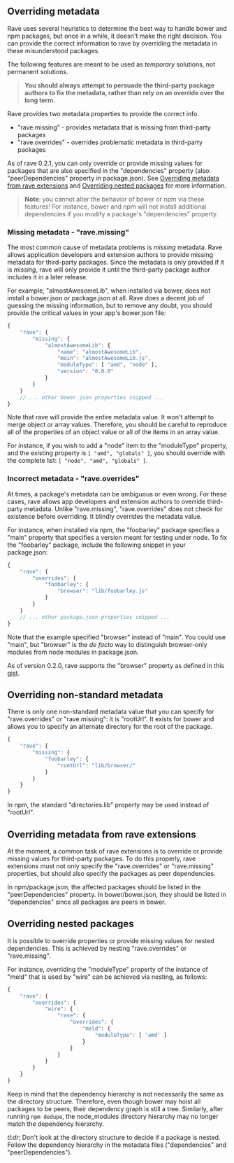 ## Overriding metadata

Rave uses several heuristics to determine the best way to handle bower and
npm packages, but once in a while, it doesn't make the right decision.  You
can provide the correct information to rave by overriding the metadata in
these misunderstood packages.

The following features are meant to be used as *temporary* solutions, not
permanent solutions.

> **You should always attempt to persuade the third-party package authors
to fix the metadata, rather than rely on an override over the long term.**

Rave provides two metadata properties to provide the correct info.

- "rave.missing" - provides metadata that is missing from third-party packages
- "rave.overrides" - overrides problematic metadata in third-party packages

As of rave 0.2.1, you can only override or provide missing values for
packages that are also specified in the "dependencies" property (also:
"peerDependencies" property in package.json). See [Overriding metadata from
rave extensions](#overriding-metadata-from-rave-extensions) and [Overriding
nested packages](#overriding-nested-packages) for more information.

> **Note**: you cannot alter the behavior of bower or npm via these
features!  For instance, bower and npm will not install additional dependencies
if you modify a package's "dependencies" property.

### Missing metadata - "rave.missing"

The most common cause of metadata problems is *missing* metadata.  Rave allows
application developers and extension authors to provide missing metadata
for third-party packages.  Since the metadata is only provided if it is
*missing*, rave will only provide it until the third-party package author
includes it in a later release.

For example, "almostAwesomeLib", when installed via bower,
does not install a bower.json or package.json at all.  Rave does a decent
job of guessing the missing information, but to remove any doubt, you should
provide the critical values in your app's bower.json file:

```js
{
	"rave": {
		"missing": {
			"almostAwesomeLib": {
				"name": "almostAwesomeLib",
				"main": "almostAwesomeLib.js",
				"moduleType": [ "amd", "node" ],
				"version": "0.0.0"
			}
		}
	}
	// ... other bower.json properties snipped ...
}
```

Note that rave will provide the entire metadata value.  It won't attempt to
merge object or array values.  Therefore, you should be careful to reproduce
all of the properties of an object value or all of the items in an array value.

For instance, if you wish to add a "node" item to the "moduleType" property,
and the existing property is `[ "amd", "globals" ]`, you should override
with the complete list: `[ "node", "amd", "globals" ]`.

### Incorrect metadata - "rave.overrides"

At times, a package's metadata can be ambiguous or even wrong.  For these cases,
rave allows app developers and extension authors to override third-party
metadata.  Unlike "rave.missing", "rave.overrides" does not check for existence
before overriding.  It blindly overrides the metadata value.

For instance, when installed via npm, the "foobarley" package specifies a "main"
property that specifies a version meant for testing under node.
To fix the "foobarley" package, include the following
snippet in your package.json:

```js
{
	"rave": {
		"overrides": {
			"foobarley": {
				"browser": "lib/foobarley.js"
			}
		}
	}
	// ... other package.json properties snipped ...
}
```

Note that the example specified "browser" instead of "main".  You could use
"main", but "browser" is the *de facto* way to distinguish browser-only
modules from node modules in package.json.

As of version 0.2.0, rave supports the "browser" property as defined in this
[gist](https://gist.github.com/defunctzombie/4339901).


## Overriding non-standard metadata

There is only one non-standard metadata value that you can specify for
"rave.overrides" or "rave.missing": it is "rootUrl".  It exists for bower and
allows you to specify an alternate directory for the root of the package.

```js
{
	"rave": {
		"missing": {
			"foobarley": {
				"rootUrl": "lib/browser/"
			}
		}
	}
}
```

In npm, the standard "directories.lib" property may be used instead of
"rootUrl".

## Overriding metadata from rave extensions

At the moment, a common task of rave extensions is to override or provide
missing values for third-party packages.  To do this properly, rave extensions
must not only specify the "rave.overrides" or "rave.missing" properties,
but should also specify the packages as peer dependencies.

In npm/package.json, the affected packages should be listed in the
"peerDependencies" property.  In bower/bower.json, they should be listed in
"dependencies" since all packages are peers in bower.

## Overriding nested packages

It is possible to override properties or provide missing values for nested
dependencies.  This is achieved by nesting "rave.overrides" or "rave.missing".

For instance, overriding the "moduleType" property of the instance of "meld"
that is used by "wire" can be achieved via nesting, as follows:

```js
{
	"rave": {
		"overrides": {
			"wire": {
				"rave": {
					"overrides": {
						"meld": {
							"moduleType": [ 'amd' ]
						}
					}
				}
			}
		}
	}
}
```

Keep in mind that the dependency hierarchy is not necessarily the same as
the directory structure.  Therefore, even though bower may hoist all packages
to be peers, their dependency graph is still a tree.  Similarly, after
running `npm dedupe`, the node_modules directory hierarchy may no longer
match the dependency hierarchy.

*tl:dr*; Don't look at the directory structure to decide if a package is nested.
Follow the dependency hierarchy in the metadata files ("dependencies" and
"peerDependencies").
